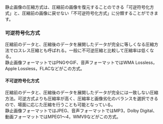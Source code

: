 静止画像の圧縮方式は、圧縮前の画像を復元することのできる「可逆符号化方式」と、圧縮前の画像に戻せない「不可逆符号化方式」に分類することができます。

### 可逆符号化方式

圧縮前のデータと、圧縮後のデータを展開したデータが完全に等しくなる圧縮方法でロスレス圧縮とも呼ばれる。一般に不可逆圧縮と比較して圧縮率は低くなる。  
静止画像フォーマットではPNGやGIF、音声フォーマットではWMA Lossless，Apple Lossless，FLACなどがこの方式。

#### 不可逆符号化方式

圧縮前のデータと、圧縮後のデータを展開したデータが完全には一致しない圧縮方法。可逆方式よりも圧縮率が高く、圧縮率と画像劣化のバランスを選択できるので、場面に応じた圧縮を行うことも可能となっている。  
静止画像フォーマットではJPEG、音声フォーマットではMP3，Dolby Digital、動画フォーマットではMPEG1～4，WMV9などがこの方式。